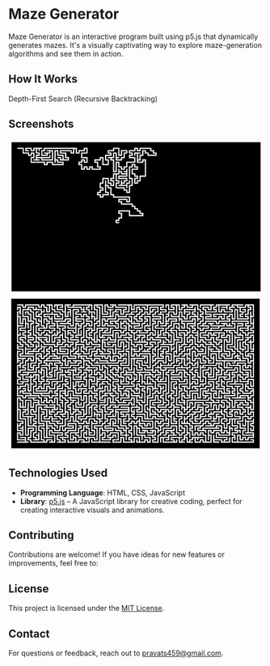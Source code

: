 # Maze Generator

Maze Generator is an interactive program built using p5.js that dynamically generates mazes. It's a visually captivating way to explore maze-generation algorithms and see them in action.

## How It Works

Depth-First Search (Recursive Backtracking)

## Screenshots
![screenshot Screenshot](media/images/screenshot1.png)
![screenshot Screenshot](media/images/screenshot2.png)

## Technologies Used

- **Programming Language**: HTML, CSS, JavaScript
- **Library**:  [p5.js](https://p5js.org/) – A JavaScript library for creative coding, perfect for creating interactive visuals and animations.

## Contributing

Contributions are welcome! If you have ideas for new features or improvements, feel free to:

## License

This project is licensed under the [MIT License](LICENSE).

## Contact

For questions or feedback, reach out to [pravats459@gmail.com]().
